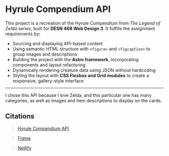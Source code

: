 # Hyrule Compendium API

This project is a recreation of the Hyrule Compendium from *The Legend of Zelda* series, built for **DESN 468 Web Design 3**. It fulfills the assignment requirements by:

- Sourcing and displaying API-based content
- Using semantic HTML structure with `<figure>` and `<figcaption>` to group images and descriptions
- Building the project with the **Astro framework**, incorporating components and layout refactoring
- Dynamically rendering creature data using JSON without hardcoding
- Styling the layout with **CSS Flexbox and Grid modules** to create a responsive, gallery-style interface

---

I chose this API because I love Zelda, and this particular one has many categories, as well as images and item descriptions to display on the cards. 

## Citations
> [Hyrule Compendium API](https://gadhagod.github.io/Hyrule-Compendium-API/#/)

> [Figma](https://www.figma.com/)

> [Netlify](https://app.netlify.com/)